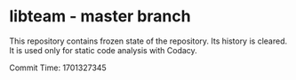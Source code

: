 # libteam - master branch

This repository contains frozen state of the repository.
Its history is cleared. It is used only for static code
analysis with Codacy.

Commit Time: 1701327345